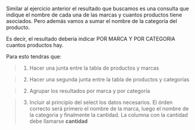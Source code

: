 Similar al ejercicio anterior el resultado que buscamos es una consulta que indique el nombre de cada una de las marcas y cuantos productos tiene asociados. Pero además vamos a sumar el nombre de la categoría del producto.

Es decir, el resultado debería indicar POR MARCA Y POR CATEGORIA cuantos productos hay.

Para esto tendras que:

> 1. Hacer una junta entre la tabla de productos y marcas

> 2. Hacer una segunda junta entre la tabla de productos y categorías

> 2. Agrupar los resultados por marca y por categoría

> 3. Incluir al principio del select los datos necesarios. El órden correcto será primero el nombre de la marca, luego el nombre de la categoria y finalmente la cantidad. La columna con la cantidad debe llamarse **cantidad**